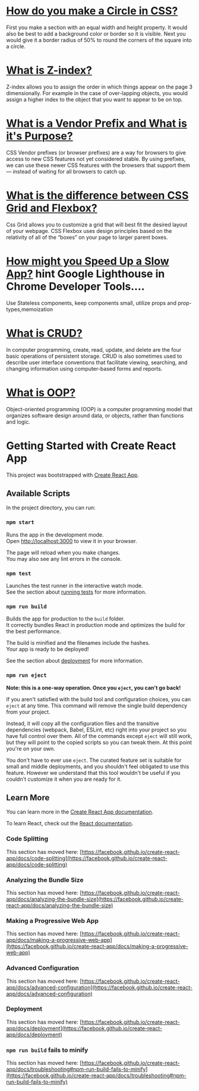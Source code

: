 # <ins>How do you make a Circle in CSS?</ins>
First you make a section with an equal width and height property. It would also be best to add a background color or border so it is visible. Next you would give it a border radius of 50% to round the corners of the square into a circle.
# <ins>What is Z-index?</ins>
Z-index allows you to assign the order in which things appear on the page 3 dimensionally. For example in the case of over-lapping objects, you would assign a higher index to the object that you want to appear to be on top.
# <ins>What is a Vendor Prefix and What is it's Purpose?</ins>
CSS Vendor prefixes (or browser prefixes) are a way for browsers to give access to new CSS features not yet considered stable. By using prefixes, we can use these newer CSS features with the browsers that support them — instead of waiting for all browsers to catch up.
# <ins>What is the difference between CSS Grid and Flexbox?</ins>
Css Grid allows you to customize a grid that will best fit the desired layout of your webpage. CSS Flexbox uses design principles based on the relativity of all of the “boxes” on your page to larger parent boxes.
# <ins>How might you Speed Up a Slow App?</ins> hint Google Lighthouse in Chrome Developer Tools....
Use Stateless components, keep components small, utilize props and prop-types,memoization
# <ins>What is CRUD?
In computer programming, create, read, update, and delete are the four basic operations of persistent storage. CRUD is also sometimes used to describe user interface conventions that facilitate viewing, searching, and changing information using computer-based forms and reports.
# <ins>What is OOP?
Object-oriented programming (OOP) is a computer programming model that organizes software design around data, or objects, rather than functions and logic.





# Getting Started with Create React App

This project was bootstrapped with [Create React App](https://github.com/facebook/create-react-app).

## Available Scripts

In the project directory, you can run:

### `npm start`

Runs the app in the development mode.\
Open [http://localhost:3000](http://localhost:3000) to view it in your browser.

The page will reload when you make changes.\
You may also see any lint errors in the console.

### `npm test`

Launches the test runner in the interactive watch mode.\
See the section about [running tests](https://facebook.github.io/create-react-app/docs/running-tests) for more information.

### `npm run build`

Builds the app for production to the `build` folder.\
It correctly bundles React in production mode and optimizes the build for the best performance.

The build is minified and the filenames include the hashes.\
Your app is ready to be deployed!

See the section about [deployment](https://facebook.github.io/create-react-app/docs/deployment) for more information.

### `npm run eject`

**Note: this is a one-way operation. Once you `eject`, you can't go back!**

If you aren't satisfied with the build tool and configuration choices, you can `eject` at any time. This command will remove the single build dependency from your project.

Instead, it will copy all the configuration files and the transitive dependencies (webpack, Babel, ESLint, etc) right into your project so you have full control over them. All of the commands except `eject` will still work, but they will point to the copied scripts so you can tweak them. At this point you're on your own.

You don't have to ever use `eject`. The curated feature set is suitable for small and middle deployments, and you shouldn't feel obligated to use this feature. However we understand that this tool wouldn't be useful if you couldn't customize it when you are ready for it.

## Learn More

You can learn more in the [Create React App documentation](https://facebook.github.io/create-react-app/docs/getting-started).

To learn React, check out the [React documentation](https://reactjs.org/).

### Code Splitting

This section has moved here: [https://facebook.github.io/create-react-app/docs/code-splitting](https://facebook.github.io/create-react-app/docs/code-splitting)

### Analyzing the Bundle Size

This section has moved here: [https://facebook.github.io/create-react-app/docs/analyzing-the-bundle-size](https://facebook.github.io/create-react-app/docs/analyzing-the-bundle-size)

### Making a Progressive Web App

This section has moved here: [https://facebook.github.io/create-react-app/docs/making-a-progressive-web-app](https://facebook.github.io/create-react-app/docs/making-a-progressive-web-app)

### Advanced Configuration

This section has moved here: [https://facebook.github.io/create-react-app/docs/advanced-configuration](https://facebook.github.io/create-react-app/docs/advanced-configuration)

### Deployment

This section has moved here: [https://facebook.github.io/create-react-app/docs/deployment](https://facebook.github.io/create-react-app/docs/deployment)

### `npm run build` fails to minify

This section has moved here: [https://facebook.github.io/create-react-app/docs/troubleshooting#npm-run-build-fails-to-minify](https://facebook.github.io/create-react-app/docs/troubleshooting#npm-run-build-fails-to-minify)
